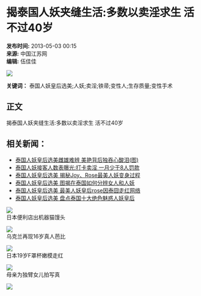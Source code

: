 # 揭泰国人妖夹缝生活:多数以卖淫求生 活不过40岁

**发布时间:** 2013-05-03 00:15   
**来源:** 中国江苏网   
**编辑:** 伍佳佳

![](./W020130503009109659743.jpg)

**关键词：** 泰国人妖皇后选美;人妖;卖淫;铁帚;变性人;生存质量;变性手术

## 正文

揭泰国人妖夹缝生活:多数以卖淫求生 活不过40岁

## 相关新闻：

- [泰国人妖皇后选美雌雄难辨 美艳背后独吞心酸泪(图)](../../yl/201305/t2557774.shtml)
- [泰国人妖接客人数表曝光:打卡卖淫 一月少于8人罚款](../../yl/201305/t2557668.shtml)
- [泰国人妖皇后选美 揭秘Joy、Rose最美人妖变身过程](../../yl/201305/t2557660.shtml)
- [泰国人妖皇后选美 图揭在泰国如何分辨女人和人妖](../../yl/201305/t2557577.shtml)
- [泰国人妖皇后选美 最美人妖皇后rose因泰囧走红网络](../../yl/201305/t2557557.shtml)
- [泰国人妖皇后选美 盘点泰国十大绝色魅惑人妖皇后](../../yl/201305/t2557489.shtml)

![](http://g2.cnhubei.com/10901/wzyxc/201408/W020140828359717907779.jpg)  
日本便利店出机器猫馒头

![](http://g2.cnhubei.com/10901/wzyxc/201408/W020140821347162508575.jpg)  
乌克兰再现16岁真人芭比

![](http://g2.cnhubei.com/10901/wzyxc/201408/W020140825389106398797.jpg)  
日本19岁F罩杯嫩模走红

![](http://g2.cnhubei.com/10901/wzyxc/201408/W020140828352325557746.jpg)  
母亲为独臂女儿拍写真

![](/public/images/wzybg01aaa.jpg)